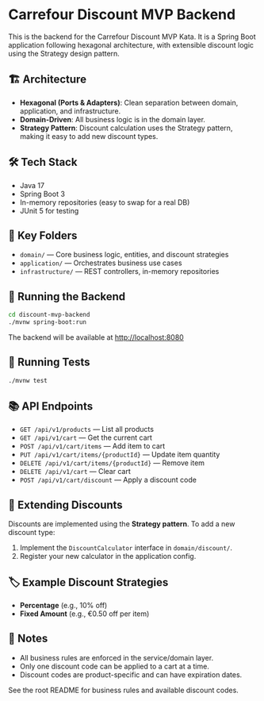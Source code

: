 # Carrefour Discount MVP Backend

This is the backend for the Carrefour Discount MVP Kata. It is a Spring Boot application following hexagonal architecture, with extensible discount logic using the Strategy design pattern.

## 🏗️ Architecture
- **Hexagonal (Ports & Adapters)**: Clean separation between domain, application, and infrastructure.
- **Domain-Driven**: All business logic is in the domain layer.
- **Strategy Pattern**: Discount calculation uses the Strategy pattern, making it easy to add new discount types.

## 🛠️ Tech Stack
- Java 17
- Spring Boot 3
- In-memory repositories (easy to swap for a real DB)
- JUnit 5 for testing

## 📁 Key Folders
- `domain/` — Core business logic, entities, and discount strategies
- `application/` — Orchestrates business use cases
- `infrastructure/` — REST controllers, in-memory repositories

## 🚀 Running the Backend
```bash
cd discount-mvp-backend
./mvnw spring-boot:run
```
The backend will be available at [http://localhost:8080](http://localhost:8080)

## 🧪 Running Tests
```bash
./mvnw test
```

## 📚 API Endpoints
- `GET /api/v1/products` — List all products
- `GET /api/v1/cart` — Get the current cart
- `POST /api/v1/cart/items` — Add item to cart
- `PUT /api/v1/cart/items/{productId}` — Update item quantity
- `DELETE /api/v1/cart/items/{productId}` — Remove item
- `DELETE /api/v1/cart` — Clear cart
- `POST /api/v1/cart/discount` — Apply a discount code

## 🧩 Extending Discounts
Discounts are implemented using the **Strategy pattern**. To add a new discount type:
1. Implement the `DiscountCalculator` interface in `domain/discount/`.
2. Register your new calculator in the application config.

## 🏷️ Example Discount Strategies
- **Percentage** (e.g., 10% off)
- **Fixed Amount** (e.g., €0.50 off per item)

## 📝 Notes
- All business rules are enforced in the service/domain layer.
- Only one discount code can be applied to a cart at a time.
- Discount codes are product-specific and can have expiration dates.

See the root README for business rules and available discount codes. 